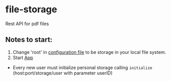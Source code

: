 # file-storage
Rest API for pdf files

## Notes to start:
1. Change 'root' in <a href='https://github.com/ErasmusProjectFTN/file-storage/blob/master/src/main/resources/application.conf'> configuration file</a> to be storage in your local file system.
2. Start <a href='https://github.com/ErasmusProjectFTN/file-storage/blob/master/src/main/java/com/ErasmusProject/app/FileStoreServiceApplication.java'> App </a>

* Every new user must initialize personal storage calling <code>initialize</code> (host:port/storage/user with parameter userID)
